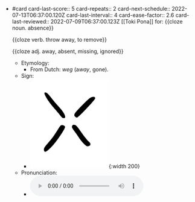 - #card
  card-last-score:: 5
  card-repeats:: 2
  card-next-schedule:: 2022-07-13T06:37:00.120Z
  card-last-interval:: 4
  card-ease-factor:: 2.6
  card-last-reviewed:: 2022-07-09T06:37:00.123Z
  [[Toki Pona]] for:
  {{cloze noun. absence}}
  
  {{cloze verb. throw away, to remove}}
  
  {{cloze adj. away, absent, missing, ignored}}
	- Etymology:
		- From Dutch: *weg* (a*way*, gone).
	- Sign:
		- ![Weka_-_sitelen_pona_in_Sonja_Lang's_handwriting.svg](../assets/Weka_-_sitelen_pona_in_Sonja_Lang's_handwriting_1657539577382_0.svg){:width 200}
	- Pronunciation:
		- ![](../assets/Toki_Pona_-_jan_Lakuse_-_weka_1657353836113_0.ogg)